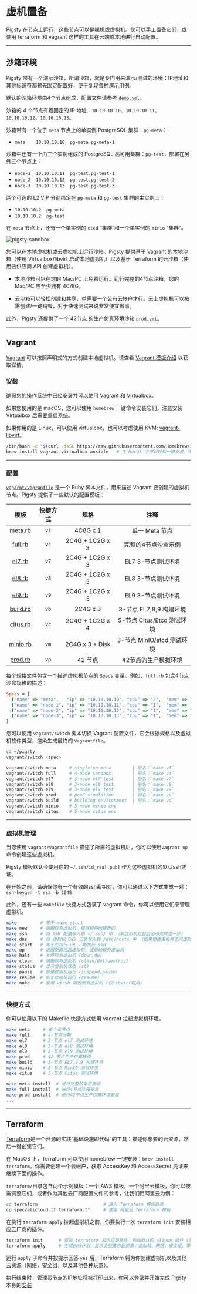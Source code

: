# 虚机置备

Pigsty 在节点上运行，这些节点可以是裸机或虚拟机。您可以手工置备它们，或使用 terraform 和 vagrant 这样的工具在云端或本地进行自动配置。


----------------

## 沙箱环境

Pigsty 带有一个演示沙箱，所谓沙箱，就是专门用来演示/测试的环境：IP地址和其他标识符都预先固定配置好，便于复现各种演示用例。

默认的沙箱环境由4个节点组成，配置文件请参考 [`demo.yml`](https://github.com/Vonng/pigsty/blob/master/files/pigsty/demo.yml)。

沙箱的 4 个节点有着固定的 IP 地址：`10.10.10.10`、`10.10.10.11`、`10.10.10.12`、`10.10.10.13`。

沙箱带有一个位于 `meta` 节点上的单实例 PostgreSQL 集群：`pg-meta`：

* `meta    10.10.10.10  pg-meta pg-meta-1`

沙箱中还有一个由三个实例组成的 PostgreSQL 高可用集群：`pg-test`，部署在另外三个节点上：

* `node-1  10.10.10.11  pg-test.pg-test-1`
* `node-2  10.10.10.12  pg-test.pg-test-2`
* `node-3  10.10.10.13  pg-test.pg-test-3`

两个可选的 L2 VIP 分别绑定在 `pg-meta` 和 `pg-test` 集群的主实例上：

* `10.10.10.2  pg-meta`
* `10.10.10.2  pg-test`

在 `meta` 节点上，还有一个单实例的 `etcd` “集群”和一个单实例的 `minio` “集群”。

![pigsty-sandbox](https://user-images.githubusercontent.com/8587410/218279650-5d5e8b09-8907-42bf-a48c-4c28bcc73ddd.jpg)


您可以在本地虚拟机或云虚拟机上运行沙箱。Pigsty 提供基于 Vagrant 的本地沙箱（使用 Virtualbox/libvirt 启动本地虚拟机）以及基于 Terraform 的云沙箱（使用云供应商 API 创建虚拟机）。

* 本地沙箱可以在您的 Mac/PC 上免费运行。运行完整的4节点沙箱，您的 Mac/PC 应至少拥有 4C/8G。

* 云沙箱可以轻松创建和共享，单需要一个公有云帐户才行。云上虚拟机可以按需创建/一键销毁，对于快速测试来说非常便宜省事。

此外，Pigsty 还提供了一个 42节点 的生产仿真环境沙箱 [`prod.yml`](https://github.com/Vonng/pigsty/blob/master/files/pigsty/demo.yml)。



----------------

## Vagrant

[Vagrant](https://www.vagrantup.com/) 可以按照声明式的方式创建本地虚拟机。请查看 [Vagrant 模板介绍](https://github.com/Vonng/pigsty/tree/master/vagrant/README.md) 以获取详情。

### 安装

确保您的操作系统中已经安装并可以使用 [Vagrant](https://www.vagrantup.com/) 和 [Virtualbox](https://www.virtualbox.org/)。

如果您使用的是 macOS，您可以使用 `homebrew` 一键命令安装它们，注意安装 Virtualbox 后需要重启系统。

如果你用的是 Linux，可以使用 virtualbox，也可以考虑使用 KVM: [vagrant-libvirt](https://vagrant-libvirt.github.io/vagrant-libvirt/)。

```bash
/bin/bash -c "$(curl -fsSL https://raw.githubusercontent.com/Homebrew/install/HEAD/install.sh)"
brew install vagrant virtualbox ansible   # 在 MacOS 中可以轻松一键安装，但只有 x86_64 Intel 芯片的可以 
```


----------------

### 配置

[`vagarnt/Vagranfile`](https://github.com/Vonng/pigsty/blob/master/vagrant/Vagrantfile) 是一个 Ruby 脚本文件，用来描述 Vagrant 要创建的虚拟机节点。Pigsty 提供了一些默认的配置模板：

|                                      模板                                       | 快捷方式 |       规格        |          注释          |
|:-----------------------------------------------------------------------------:|:----:|:---------------:|:--------------------:|
|  [meta.rb](https://github.com/Vonng/pigsty/blob/master/vagrant/spec/meta.rb)  | `v1` |    4C8G x 1     |      单一 Meta 节点      |
|  [full.rb](https://github.com/Vonng/pigsty/blob/master/vagrant/spec/full.rb)  | `v4` | 2C4G + 1C2G x 3 |      完整的4节点沙盒示例      |
|   [el7.rb](https://github.com/Vonng/pigsty/blob/master/vagrant/spec/el7.rb)   | `v7` | 2C4G + 1C2G x 3 |     EL7 3-节点测试环境     |
|   [el8.rb](https://github.com/Vonng/pigsty/blob/master/vagrant/spec/el8.rb)   | `v8` | 2C4G + 1C2G x 3 |     EL8 3-节点测试环境     |
|   [el9.rb](https://github.com/Vonng/pigsty/blob/master/vagrant/spec/el9.rb)   | `v9` | 2C4G + 1C2G x 3 |     EL9 3-节点测试环境     |
| [build.rb](https://github.com/Vonng/pigsty/blob/master/vagrant/spec/build.rb) | `vb` |    2C4G x 3     |  3-节点 EL7,8,9 构建环境   |
| [citus.rb](https://github.com/Vonng/pigsty/blob/master/vagrant/spec/citus.rb) | `vc` | 2C4G + 1C2G x 4 | 5-节点 Citus/Etcd 测试环境 |
| [minio.rb](https://github.com/Vonng/pigsty/blob/master/vagrant/spec/minio.rb) | `vm` | 2C4G x 3 + Disk | 3-节点 MinIO/etcd 测试环境 |
|  [prod.rb](https://github.com/Vonng/pigsty/blob/master/vagrant/spec/prod.rb)  | `vp` |      42 节点      |     42节点的生产模拟环境      |

每个规格文件包含一个描述虚拟机节点的 `Specs` 变量。例如，`full.rb` 包含4节点沙盒规格的描述：

```ruby
Specs = [
  {"name" => "meta",   "ip" => "10.10.10.10", "cpu" => "2",  "mem" => "4096", "image" => "generic/rocky9" },
  {"name" => "node-1", "ip" => "10.10.10.11", "cpu" => "1",  "mem" => "2048", "image" => "generic/rocky9" },
  {"name" => "node-2", "ip" => "10.10.10.12", "cpu" => "1",  "mem" => "2048", "image" => "generic/rocky9" },
  {"name" => "node-3", "ip" => "10.10.10.13", "cpu" => "1",  "mem" => "2048", "image" => "generic/rocky9" },
]
```

您可以使用 `vagrant/switch` 脚本切换 Vagrant 配置文件，它会根据规格以及虚拟机软件类型，渲染生成最终的 `Vagrantfile`。

```bash
cd ~/pigsty
vagrant/switch <spec>

vagrant/switch meta     # singleton meta        | 别名：`make v1`
vagrant/switch full     # 4-node sandbox        | 别名：`make v4`
vagrant/switch el7      # 3-node el7 test       | 别名：`make v7`
vagrant/switch el8      # 3-node el8 test       | 别名：`make v8`
vagrant/switch el9      # 3-node el9 test       | 别名：`make v9`
vagrant/switch prod     # prod simulation       | 别名：`make vp`
vagrant/switch build    # building environment  | 别名：`make vd`
vagrant/switch minio    # 3-node minio env
vagrant/switch citus    # 5-node citus env
```

----------------

### 虚拟机管理

当您使用 `vagrant/Vagrantfile` 描述了所需的虚拟机后，你可以使用`vagrant up`命令创建这些虚拟机。

Pigsty 模板默认会使用你的 `~/.ssh/id_rsa[.pub]` 作为这些虚拟机的默认ssh凭证。

在开始之前，请确保你有一个有效的ssh密钥对，你可以通过以下方式生成一对：`ssh-keygen -t rsa -b 2048`

此外，还有一些 `makefile` 快捷方式包装了 vagrant 命令，你可以使用它们来管理虚拟机。


```bash
make         # 等于 make start
make new     # 销毁现有虚拟机，根据规格创建新的
make ssh     # 将 SSH 配置写入到 ~/.ssh/ 中 （新虚拟机拉起后必须完成这一步）
make dns     # 将 虚拟机 DNS 记录写入到 /etc/hosts 中 （如果想使用名称访问虚拟机)
make start   # 等于先执行 up ，再执行 ssh 
make up      # 根据配置拉起虚拟机，或启动现有虚拟机
make halt    # 关停现有虚拟机 (down,dw)
make clean   # 销毁现有虚拟机 (clean/del/destroy)
make status  # 显示虚拟机状态 (st)
make pause   # 暂停虚拟机运行 (suspend,pause)
make resume  # 恢复虚拟机运行 (resume)
make nuke    # 使用 virsh 销毁所有虚拟机 (仅libvirt可用) 
```


----------------

### 快捷方式

你可以使用以下的 Makefile 快捷方式使用 vagrant 拉起虚拟机环境。

```bash
make meta     # 单个元节点
make full     # 4-节点沙箱
make el7      # 3-节点 el7 测试环境
make el8      # 3-节点 el8 测试环境
make el9      # 3-节点 el9 测试环境
make prod     # 42 节点生产仿真环境
make build    # 3-节点 EL7,8,9 构建环境
make minio    # 3-节点 MinIO 测试环境
make citus    # 5-节点 Citus 测试环境
```

```bash
make meta install  # 进行完整的单机安装
make full install  # 进行4节点沙箱安装
make prod install  # 进行42节点生产仿真环境安装
...
```



----------------

## Terraform

[Terraform](https://www.terraform.io/)是一个开源的实践“基础设施即代码”的工具：描述你想要的云资源，然后一键创建它们。

在 MacOS 上，Terraform 可以使用 homebrew 一键安装：`brew install terraform`。你需要创建一个云帐户，获取 AccessKey 和 AccessSecret 凭证来继续下面的操作。

`terraform/`目录包含两个示例模板：一个 AWS 模板，一个阿里云模板，你可以按需调整它们，或者作为其他云厂商配置文件的参考，让我们用阿里云为例：

```bash
cd terraform                         # 进入 Terraform 模板目录
cp spec/alicloud.tf terraform.tf     # 使用 阿里云 Terraform 模板
```

在执行 `terraform apply` 拉起虚拟机之前，你要执行一次 `terraform init` 安装相应云厂商的插件。

```bash
terraform init      # 安装 terraform 云供应商插件：例如默认的 aliyun 插件 (第一次使用时安装即可)
terraform apply     # 生成执行计划，显示会创建的云资源：虚拟机，网络，安全组，等等等等……
```

运行 `apply` 子命令并按提示回答 `yes` 后，Terraform 将为你创建虚拟机以及其他云资源（网络，安全组，以及其他各种玩意）。

执行结束时，管理员节点的IP地址将被打印出来，你可以登录并开始完成 Pigsty 本身的[安装](install) 
